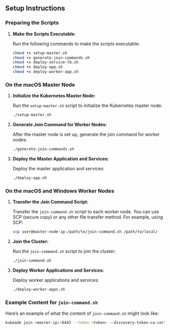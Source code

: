 ## Setup Instructions

### Preparing the Scripts

1. **Make the Scripts Executable:**

    Run the following commands to make the scripts executable:

    ```sh
    chmod +x setup-master.sh
    chmod +x generate-join-commands.sh
    chmod +x deploy-service-lb.sh
    chmod +x deploy-app.sh
    chmod +x deploy-worker-app.sh
    ```

### On the macOS Master Node

1. **Initialize the Kubernetes Master Node:**

    Run the `setup-master.sh` script to initialize the Kubernetes master node:

    ```sh
    ./setup-master.sh
    ```

2. **Generate Join Command for Worker Nodes:**

    After the master node is set up, generate the join command for worker nodes:

    ```sh
    ./generate-join-commands.sh
    ```

3. **Deploy the Master Application and Services:**

    Deploy the master application and services:

    ```sh
    ./deploy-app.sh
    ```

### On the macOS and Windows Worker Nodes

1. **Transfer the Join Command Script:**

    Transfer the `join-command.sh` script to each worker node. You can use SCP (secure copy) or any other file transfer method. For example, using SCP:

    ```sh
    scp user@master-node-ip:/path/to/join-command.sh /path/to/local/
    ```

2. **Join the Cluster:**

    Run the `join-command.sh` script to join the cluster:

    ```sh
    ./join-command.sh
    ```

3. **Deploy Worker Applications and Services:**

    Deploy worker applications and services:

    ```sh
    ./deploy-worker-apps.sh
    ```

### Example Content for `join-command.sh`

Here’s an example of what the content of `join-command.sh` might look like:

```sh
kubeadm join <master-ip>:6443 --token <token> --discovery-token-ca-cert-hash sha256:<hash>
